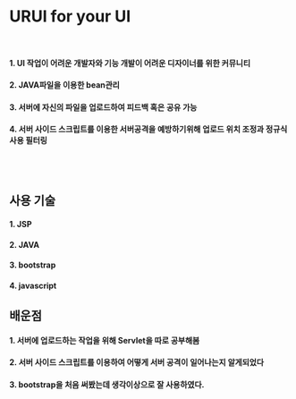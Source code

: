 URUI for your UI
============
<br>
<h4> 1. UI 작업이 어려운 개발자와 기능 개발이 어려운 디자이너를 위한 커뮤니티</h4>
<h4> 2. JAVA파일을 이용한 bean관리 </h4>
<h4> 3. 서버에 자신의 파일을 업로드하여 피드백 혹은 공유 가능</h4>
<h4> 4. 서버 사이드 스크립트를 이용한 서버공격을 예방하기위해 업로드 위치 조정과 정규식 사용 필터링</h4>
<br><br>

## 사용 기술
<h4> 1. JSP </h4>
<h4> 2. JAVA </h4>
<h4> 3. bootstrap </h4>
<h4> 4. javascript </h4>

## 배운점
<h4> 1. 서버에 업로드하는 작업을 위해 Servlet을 따로 공부해봄 </h4>
<h4> 2. 서버 사이드 스크립트를 이용하여 어떻게 서버 공격이 일어나는지 알게되었다 </h4>
<h4> 3. bootstrap을 처음 써봤는데 생각이상으로 잘 사용하였다. </h4>
